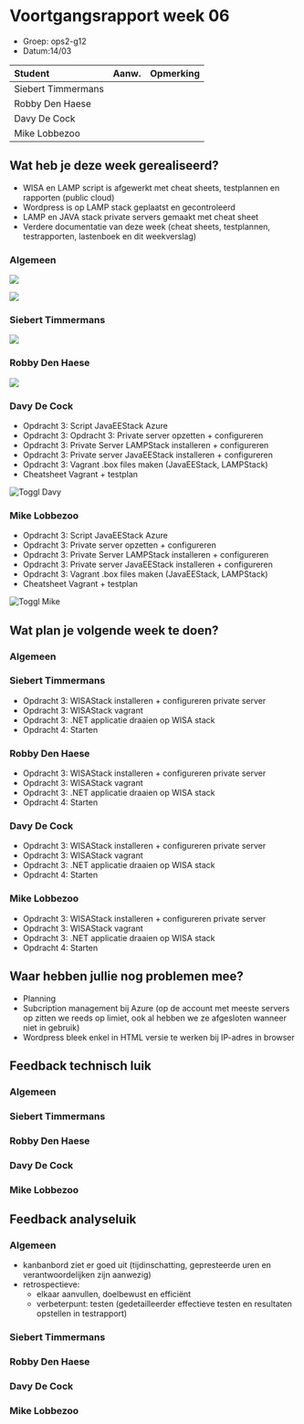 # Voortgangsrapport week 06

* Groep: ops2-g12
* Datum:14/03

| Student  | Aanw. | Opmerking |
| :---     | :---  | :---      |
| Siebert Timmermans |       |           |
| Robby Den Haese |       |           |
| Davy De Cock |       |           |
| Mike Lobbezoo |       |           |

## Wat heb je deze week gerealiseerd?
- WISA en LAMP script is afgewerkt met cheat sheets, testplannen en rapporten (public cloud)
- Wordpress is op LAMP stack geplaatst en gecontroleerd
- LAMP en JAVA stack private servers gemaakt met cheat sheet
- Verdere documentatie van deze week (cheat sheets, testplannen, testrapporten, lastenboek en dit weekverslag)

### Algemeen

![](https://i.gyazo.com/afab2280a785e1145902556b8105ed98.png)


![](https://i.gyazo.com/8e1f3d20c8d70b46baa01f168fa2906a.png)

### Siebert Timmermans


![](https://i.gyazo.com/aa5cead08227d663ced3afe04b7d9a8e.png)

### Robby Den Haese


![](https://i.gyazo.com/b702968076b7f0a6f6eef4547ff48fa6.png)


### Davy De Cock

* Opdracht 3: Script JavaEEStack Azure
* Opdracht 3: Opdracht 3: Private server opzetten + configureren
* Opdracht 3: Private Server LAMPStack installeren + configureren
* Opdracht 3: Private server JavaEEStack installeren + configureren
* Opdracht 3: Vagrant .box files maken (JavaEEStack, LAMPStack)
* Cheatsheet Vagrant + testplan 

![Toggl Davy](http://oi63.tinypic.com/2mhvh9t.jpg "Toggl Davy")

### Mike Lobbezoo

* Opdracht 3: Script JavaEEStack Azure
* Opdracht 3: Private server opzetten + configureren
* Opdracht 3: Private Server LAMPStack installeren + configureren
* Opdracht 3: Private server JavaEEStack installeren + configureren
* Opdracht 3: Vagrant .box files maken (JavaEEStack, LAMPStack)
* Cheatsheet Vagrant + testplan

![Toggl Mike](http://oi67.tinypic.com/28u1geu.jpg "Toggl Mike")

## Wat plan je volgende week te doen?

### Algemeen
### Siebert Timmermans
* Opdracht 3: WISAStack installeren + configureren private server 
* Opdracht 3: WISAStack vagrant
* Opdracht 3: .NET applicatie draaien op WISA stack
* Opdracht 4: Starten

### Robby Den Haese 
* Opdracht 3: WISAStack installeren + configureren private server 
* Opdracht 3: WISAStack vagrant
* Opdracht 3: .NET applicatie draaien op WISA stack
* Opdracht 4: Starten

### Davy De Cock
* Opdracht 3: WISAStack installeren + configureren private server 
* Opdracht 3: WISAStack vagrant
* Opdracht 3: .NET applicatie draaien op WISA stack
* Opdracht 4: Starten

### Mike Lobbezoo
* Opdracht 3: WISAStack installeren + configureren private server 
* Opdracht 3: WISAStack vagrant
* Opdracht 3: .NET applicatie draaien op WISA stack
* Opdracht 4: Starten

## Waar hebben jullie nog problemen mee?

* Planning
* Subcription management bij Azure (op de account met meeste servers op zitten we reeds op limiet, ook al hebben we ze afgesloten wanneer niet in gebruik)
* Wordpress bleek enkel in HTML versie te werken bij IP-adres in browser

## Feedback technisch luik

### Algemeen

### Siebert Timmermans
### Robby Den Haese 
### Davy De Cock
### Mike Lobbezoo

## Feedback analyseluik

### Algemeen

* kanbanbord ziet er goed uit (tijdinschatting, gepresteerde uren en verantwoordelijken zijn aanwezig)
* retrospectieve:
  * elkaar aanvullen, doelbewust en efficiënt
  * verbeterpunt: testen (gedetailleerder effectieve testen en resultaten opstellen in testrapport)

### Siebert Timmermans
### Robby Den Haese 
### Davy De Cock
### Mike Lobbezoo
